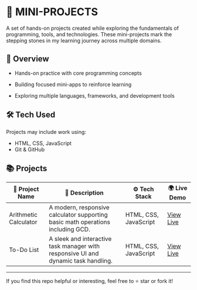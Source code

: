 # 🚧 MINI-PROJECTS

A set of hands-on projects created while exploring the fundamentals of programming, tools, and technologies. These mini-projects mark the stepping stones in my learning journey across multiple domains.

## 🎯 Overview

- Hands-on practice with core programming concepts

- Building focused mini-apps to reinforce learning

- Exploring multiple languages, frameworks, and development tools

  

##  🛠️  Tech Used

Projects may include work using:

- HTML, CSS, JavaScript  
- Git & GitHub  

##  📚  Projects

| 📌 **Project Name**         | 📝 **Description**                                                                 | ⚙️ **Tech Stack**         | 🌍 **Live Demo**                                                |
|----------------------------|-----------------------------------------------------------------------------------|---------------------------|-----------------------------------------------------------------|
| Arithmetic Calculator      | A modern, responsive calculator supporting basic math operations including GCD. | HTML, CSS, JavaScript     | [View Live](https://arithmeticcalculator.vercel.app/)          |
| To-Do List                 | A sleek and interactive task manager with responsive UI and dynamic task handling. | HTML, CSS, JavaScript     | [View Live](https://wonderful-tarsier-c79011.netlify.app/)            |



---

If you find this repo helpful or interesting, feel free to ⭐️ star or fork it!
